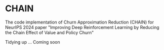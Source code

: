 # CHAIN
The code implementation of Churn Approximation Reduction (CHAIN) for NeurIPS 2024 paper "Improving Deep Reinforcement Learning by Reducing the Chain Effect of Value and Policy Churn"


Tidying up ... Coming soon
